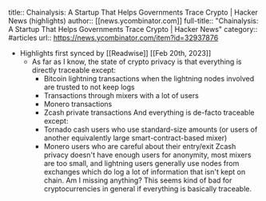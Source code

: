 title:: Chainalysis: A Startup That Helps Governments Trace Crypto | Hacker News (highlights)
author:: [[news.ycombinator.com]]
full-title:: "Chainalysis: A Startup That Helps Governments Trace Crypto | Hacker News"
category:: #articles
url:: https://news.ycombinator.com/item?id=32937876

- Highlights first synced by [[Readwise]] [[Feb 20th, 2023]]
	- As far as I know, the state of crypto privacy is that everything is directly traceable except:
	  * Bitcoin lightning transactions when the lightning nodes involved are trusted to not keep logs
	  * Transactions through mixers with a lot of users
	  * Monero transactions
	  * Zcash private transactions
	  And everything is de-facto traceable except:
	  * Tornado cash users who use standard-size amounts (or users of another equivalently large smart-contract-based mixer)
	  * Monero users who are careful about their entry/exit
	  Zcash privacy doesn't have enough users for anonymity, most mixers are too small, and lightning users generally use nodes from exchanges which do log a lot of information that isn't kept on chain.
	  Am I missing anything? This seems kind of bad for cryptocurrencies in general if everything is basically traceable.